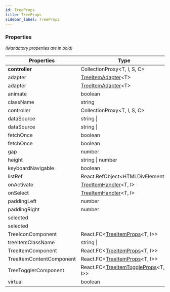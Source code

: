 ```yaml
---
id: TreeProps
title: TreeProps
sidebar_label: TreeProps
---
```




### Properties

<font size="2"><i>(Mandatory properties are in bold)</i></font>

| Properties | Type | Description |
| --------- | ---- | ----------- |
| **controller** | CollectionProxy<T, I, S, C\> |  |
| adapter | [TreeItemAdapter](/api2/types/TreeItemAdapter.md)<T\> |  |
| adapter | [TreeItemAdapter](/api2/types/TreeItemAdapter.md)<T\> |  |
| animate | boolean |  |
| className | string |  |
| controller | CollectionProxy<T, I, S, C\> |  |
| dataSource | string \|  |  |
| dataSource | string \|  |  |
| fetchOnce | boolean |  |
| fetchOnce | boolean |  |
| gap | number |  |
| height | string \| number |  |
| keyboardNavigable | boolean |  |
| listRef | React.RefObject<HTMLDivElement\> |  |
| onActivate | [TreeItemHandler](/api2/types/TreeItemHandler.md)<T, I\> |  |
| onSelect | [TreeItemHandler](/api2/types/TreeItemHandler.md)<T, I\> |  |
| paddingLeft | number |  |
| paddingRight | number |  |
| selected |  |  |
| selected |  |  |
| TreeIconComponent | React.FC<[TreeItemProps](/api2/types/TreeItemProps.md)<T, I\>\> |  |
| treeItemClassName | string \|  |  |
| TreeItemComponent | React.FC<[TreeItemProps](/api2/types/TreeItemProps.md)<T, I\>\> |  |
| TreeItemContentComponent | React.FC<[TreeItemProps](/api2/types/TreeItemProps.md)<T, I\>\> |  |
| TreeTogglerComponent | React.FC<[TreeItemToggleProps](/api2/types/TreeItemToggleProps.md)<T, I\>\> |  |
| virtual | boolean |  |
